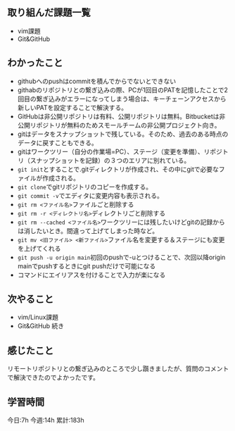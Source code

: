 ## 取り組んだ課題一覧
- vim課題
- Git&GitHub
	
## わかったこと
- githubへのpushはcommitを積んでからでないとできない
- githabのリポジトリとの繋ぎ込みの際、PCが1回目のPATを記憶したことで2回目の繋ぎ込みがエラーになってしまう場合は、キーチェーンアクセスから新しいPATを設定することで解決する。
- GitHubは非公開リポジトリは有料、公開リポジトリは無料。Bitbucketは非公開リポジトリが無料のためスモールチームの非公開プロジェクト向き。
- gitはデータをスナップショットで残している。そのため、過去のある時点のデータに戻すこともできる。
- gitはワークツリー（自分の作業場=PC）、ステージ（変更を準備）、リポジトリ（スナップショットを記録）の３つのエリアに別れている。
- `git init`とすることで.gitディレクトリが作成され、その中にgitで必要なファイルが作成される。
- `git clone`でgitリポジトリのコピーを作成する。
- `git commit -v`でエディタに変更内容も表示される。
- `git rm <ファイル名>`ファイルごと削除する
- `git rm -r <ディレクトリ名>`ディレクトリごと削除する
- `git rm --cached <ファイル名>`ワークツリーには残したいけどgitの記録からは消したいとき。間違って上げてしまった時など。
- `git mv <旧ファイル> <新ファイル>`ファイル名を変更する＆ステージにも変更を上げてくれる
- `git push -u origin main`初回のpushで-uとつけることで、次回以降origin mainでpushするときにgit pushだけで可能になる
- コマンドにエイリアスを付けることで入力が楽になる


## 次やること
- vim/Linux課題
- Git&GitHub 続き
	

## 感じたこと
リモートリポジトリとの繋ぎ込みのところで少し躓きましたが、質問のコメントで解決できたのでよかったです。

## 学習時間
今日:7h
今週:14h 
累計:183h